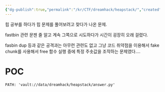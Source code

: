 ```yaml
---
{"dg-publish":true,"permalink":"/kr/CTF/dreamhack/heapstack/","created":"2023-12-10","updated":"2023-12-10"}
---
```


힙 공부를 하다가 힙 문제를 풀어보려고 찾다가 나온 문제.

fastbin 관련 문젠 줄 알고 계속 그쪽으로 시도하다가 시간이 굉장히 오래 걸렸다.

fasbin dup 등과 같은 공격과는 아무런 관련도 없고 그냥 코드 취약점을 이용해서 fake chunk를 사용해서 free 함수 실행 중에 특정 주솟값을 조작하는 문제였다….

# POC


```embed-python
PATH: 'vault://data/dreamhack/heapstack/answer.py'

```